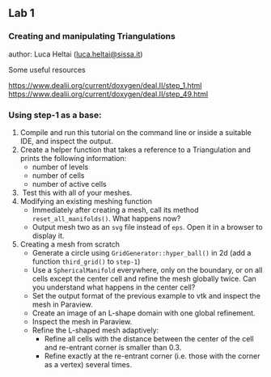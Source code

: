## Lab 1
### Creating and manipulating Triangulations

author: Luca Heltai (luca.heltai@sissa.it)

Some useful resources

https://www.dealii.org/current/doxygen/deal.II/step_1.html https://www.dealii.org/current/doxygen/deal.II/step_49.html

### Using step-1 as a base:
1. Compile and run this tutorial on the command line or inside a suitable IDE, and inspect the output.
2. Create a helper function that takes a reference to a Triangulation and prints the following information:
	- number of levels
	- number of cells
	- number of active cells
3. ​     Test this with all of your meshes.
4. Modifying an existing meshing function
	- Immediately after creating a mesh, call its method `reset_all_manifolds()`. What happens now?
	- Output mesh two as an `svg` file instead of `eps`. Open it in a browser to display it.
5. Creating a mesh from scratch
	- Generate a circle using `GridGenerator::hyper_ball()` in 2d (add a function `third_grid()` to `step-1`)
	- Use a `SphericalManifold` everywhere, only on the boundary, or on all cells except the center cell and refine the mesh globally twice. Can you understand what happens in the center cell?
	- Set the output format of the previous example to vtk and inspect the mesh in Paraview.
	- Create an image of an L-shape domain with one global refinement.
	- Inspect the mesh in Paraview.
	- Refine the L-shaped mesh adaptively:
		- Refine all cells with the distance between the center of the cell and re-entrant corner is smaller than 0.3.
		- Refine exactly at the re-entrant corner (i.e. those with the corner as a vertex) several times.
